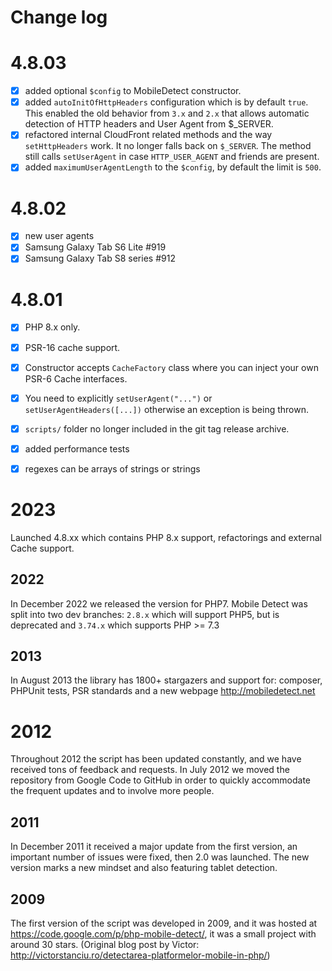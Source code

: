 # Change log

# 4.8.03
- [x] added optional `$config` to MobileDetect constructor.
- [x] added `autoInitOfHttpHeaders` configuration which is by default `true`. This enabled the old behavior from `3.x` and `2.x` that allows automatic detection of HTTP headers and User Agent from $_SERVER.
- [x] refactored internal CloudFront related methods and the way `setHttpHeaders` work. It no longer falls back on `$_SERVER`. The method still calls `setUserAgent` in case `HTTP_USER_AGENT` and friends are present.
- [x] added `maximumUserAgentLength` to the `$config`, by default the limit is `500`.

# 4.8.02
- [x] new user agents
- [x] Samsung Galaxy Tab S6 Lite #919 
- [x] Samsung Galaxy Tab S8 series #912

# 4.8.01

- [x] PHP 8.x only.
- [x] PSR-16 cache support.
- [x] Constructor accepts `CacheFactory` class where you can inject your own PSR-6 Cache interfaces.
- [x] You need to explicitly `setUserAgent("...")` or `setUserAgentHeaders([...])` otherwise an exception is being thrown.
- [x] `scripts/` folder no longer included in the git tag release archive.
- [x] added performance tests
- [x] regexes can be arrays of strings or strings


# 2023

Launched 4.8.xx which contains PHP 8.x support, refactorings and external Cache support.

## 2022

In December 2022 we released the version for PHP7.
Mobile Detect was split into two dev branches: `2.8.x` which will support PHP5, but is deprecated and
`3.74.x` which supports PHP >= 7.3

## 2013

In August 2013 the library has 1800+ stargazers and support for: composer, PHPUnit tests, PSR standards and a new webpage http://mobiledetect.net

# 2012

Throughout 2012 the script has been updated constantly, and we have received tons of feedback and requests.
In July 2012 we moved the repository from Google Code to GitHub in order to quickly accommodate the frequent updates and to involve more people.

## 2011

In December 2011 it received a major update from the first version, an important number of issues were fixed, then 2.0 was launched. 
The new version marks a new mindset and also featuring tablet detection.

## 2009

The first version of the script was developed in 2009, and it was hosted at https://code.google.com/p/php-mobile-detect/, it was a small project with around 30 stars. 
(Original blog post by Victor: http://victorstanciu.ro/detectarea-platformelor-mobile-in-php/)
